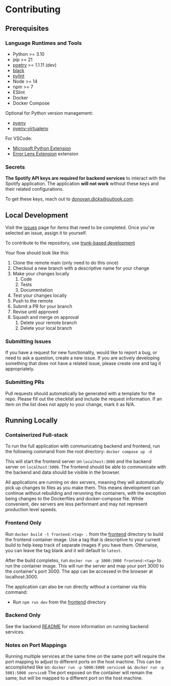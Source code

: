 # Contributing

## Prerequisites

### Language Runtimes and Tools

- Python >= 3.10
- pip >= 21
- [poetry](https://python-poetry.org/docs/master/) >= 1.1.11 (dev)
- [black](https://github.com/psf/black)
- [pylint](https://pylint.org/)
- Node >= 14
- npm >= 7
- ESlint
- Docker
- Docker Compose

Optional for Python version management:

- [pyenv](https://github.com/pyenv/pyenv)
- [pyenv-virtualenv](https://github.com/pyenv/pyenv-virtualenv)

For VSCode:

- [Microsoft Python Extension](https://marketplace.visualstudio.com/items?itemName=ms-python.python)
- [Error Lens Extension](https://marketplace.visualstudio.com/items?itemName=usernamehw.errorlens) extension

### Secrets

__The Spotify API keys are required for backend services__ to interact with the Spotify
application. The application __will not work__ without these keys and their related
configurations.

To get these keys, reach out to <donovan.dicks@outlook.com>.

## Local Development

Visit the [issues](https://github.com/donovandicks/datafy/issues) page for items that
need to be completed. Once you've selected an issue, assign it to yourself.

To contribute to the repository, use [trunk-based development](https://www.atlassian.com/continuous-delivery/continuous-integration/trunk-based-development)

Your flow should look like this:

1. Clone the remote main (only need to do this once)
2. Checkout a new branch with a descriptive name for your change
3. Make your changes locally
    1. Code
    2. Tests
    3. Documentation
4. Test your changes locally
5. Push to the remote
6. Submit a PR for your branch
7. Revise until approved
8. Squash and merge on approval
   1. Delete your remote branch
   2. Delete your local branch

### Submitting Issues

If you have a request for new functionality, would like to report a bug, or need
to ask a question, create a new issue. If you are actively developing something
that does not have a related issue, please create one and tag it appropriately.

### Submitting PRs

Pull requests should automatically be generated with a template for the repo. Please
fill out the checklist and include the request information. If an item on the list
does not apply to your change, mark it as N/A.

## Running Locally

### Containerized Full-stack

To run the full application with communicating backend and frontend, run the
following command from the root directory:
`docker compose up -d`

This will start the frontend server on `localhost:3000` and the backend server
on `localhost:5000`. The frontend should be able to communicate with the backend
and data should be visible in the browser.

All applications are running on dev servers, meaning they will automatically pick
up changes to files as you make them. This means development can continue without
rebuilding and rerunning the containers, with the exception being changes to the
Dockerfiles and docker-compose file. While convenient, dev servers are less
performant and may not represent production level speeds.

### Frontend Only

Run `docker build -t frontend:<tag> .` from the [frontend](./frontend) directory
to build the frontend container image. Use a tag that is descriptive to your
current build to help keep track of separate images if you have them. Otherwise,
you can leave the tag blank and it will default to `latest`.

After the build completes, run `docker run -p 3000:3000 frontend:<tag>` to run
the container image. This will run the server and map your port 3000 to the
container's port 3000. The app can be accessed in the browser at localhost:3000.

The application can also be run directly without a container via this command:

- Run `npm run dev` from the [frontend](./frontend) directory

### Backend Only

See the backend [README](./backend/README.md) for more information on running
backend services.

### Notes on Port Mappings

Running multiple services at the same time on the same port will require the
port mapping to adjust to different ports on the host machine. This can be
accomplished like so:
`docker run -p 5000:5000 serviceA && docker run -p 5001:5000 serviceB`
The port exposed on the container will remain the same, but will be mapped to a
different port on the host machine.
